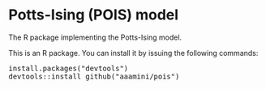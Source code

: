 # Potts-Ising (POIS) model
The R package implementing the Potts-Ising model.

This is an R package. You can install it by issuing the following commands:
<pre>
install.packages("devtools")
devtools::install_github("aaamini/pois")
</pre>


